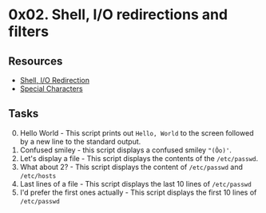 # 0x02. Shell, I/O redirections and filters
## Resources
- [Shell, I/O Redirection](http://linuxcommand.org/lc3_lts0070.php)
- [Special Characters](http://mywiki.wooledge.org/BashGuide/SpecialCharacters)

## Tasks
0. Hello World - This script prints out <code>Hello, World</code> to the screen followed by a new line to the standard output.
1. Confused smiley - this script displays a confused smiley <code>"(Ôo)'</code>.
2. Let's display a file - This script displays the contents of the <code>/etc/passwd</code>.
3. What about 2? - This script displays the content of <code>/etc/passwd</code> and <code>/etc/hosts</code>
4. Last lines of a file - This script displays the last 10 lines of <code>/etc/passwd</code>
5. I'd prefer the first ones actually - This script displays the first 10 lines of <code>/etc/passwd</code>

